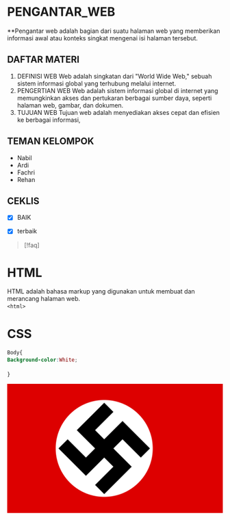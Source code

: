 # PENGANTAR_WEB

**Pengantar web adalah bagian dari suatu halaman web yang memberikan informasi awal atau konteks singkat mengenai isi halaman tersebut. 

## DAFTAR MATERI
1. DEFINISI WEB
Web adalah singkatan dari "World Wide Web," sebuah sistem informasi global yang terhubung melalui internet.
2. PENGERTIAN WEB
Web adalah sistem informasi global di internet yang memungkinkan akses dan pertukaran berbagai sumber daya, seperti halaman web, gambar, dan dokumen.
3. TUJUAN WEB
Tujuan web adalah menyediakan akses cepat dan efisien ke berbagai informasi,
## TEMAN KELOMPOK 
- Nabil
- Ardi
- Fachri
- Rehan 
## CEKLIS

- [x] BAIK
+ [x] terbaik 

> [!faq]



# HTML
HTML adalah bahasa markup yang digunakan untuk membuat dan merancang halaman web.  
`<html>`

# CSS
```CSS
Body{
Background-color:White;

}

```








![Bendera |200×160](assets/Foto.png)


